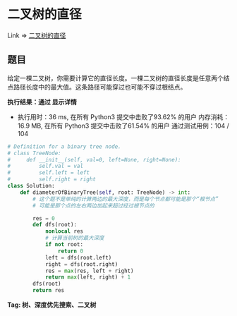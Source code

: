 # 二叉树的直径

Link => [二叉树的直径](https://leetcode-cn.com/problems/diameter-of-binary-tree/)

## 题目
给定一棵二叉树，你需要计算它的直径长度。一棵二叉树的直径长度是任意两个结点路径长度中的最大值。这条路径可能穿过也可能不穿过根结点。

**执行结果：通过 显示详情**

- 执行用时：36 ms, 在所有 Python3 提交中击败了93.62% 的用户
内存消耗：16.9 MB, 在所有 Python3 提交中击败了61.54% 的用户
通过测试用例：104 / 104

```python
# Definition for a binary tree node.
# class TreeNode:
#     def __init__(self, val=0, left=None, right=None):
#         self.val = val
#         self.left = left
#         self.right = right
class Solution:
    def diameterOfBinaryTree(self, root: TreeNode) -> int:
        # 这个题不是单纯的计算两边的最大深度，而是每个节点都可能是那个“根节点”
        # 可能是那个点的左右两边加起来超过经过根节点的

        res = 0
        def dfs(root):
            nonlocal res
            # 计算当前树的最大深度
            if not root:
                return 0
            left = dfs(root.left)
            right = dfs(root.right)
            res = max(res, left + right)
            return max(left, right) + 1
        dfs(root)
        return res
```
**Tag: 树、深度优先搜索、二叉树**
